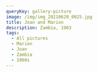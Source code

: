 ```yaml
---
queryKey: gallery-picture
image: /img/img_20210620_0025.jpg
title: Joan and Marion
description: Zambia, 1963
tags:
  - All pictures
  - Marion
  - Joan
  - Zambia
  - 1960s
---
```

